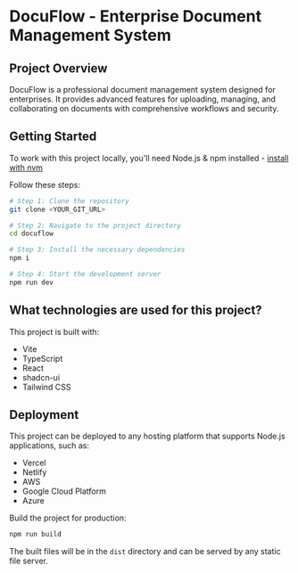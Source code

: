 # DocuFlow - Enterprise Document Management System

## Project Overview

DocuFlow is a professional document management system designed for enterprises. It provides advanced features for uploading, managing, and collaborating on documents with comprehensive workflows and security.

## Getting Started

To work with this project locally, you'll need Node.js & npm installed - [install with nvm](https://github.com/nvm-sh/nvm#installing-and-updating)

Follow these steps:

```sh
# Step 1: Clone the repository
git clone <YOUR_GIT_URL>

# Step 2: Navigate to the project directory
cd docuflow

# Step 3: Install the necessary dependencies
npm i

# Step 4: Start the development server
npm run dev
```

## What technologies are used for this project?

This project is built with:

- Vite
- TypeScript
- React
- shadcn-ui
- Tailwind CSS

## Deployment

This project can be deployed to any hosting platform that supports Node.js applications, such as:

- Vercel
- Netlify
- AWS
- Google Cloud Platform
- Azure

Build the project for production:

```sh
npm run build
```

The built files will be in the `dist` directory and can be served by any static file server.
